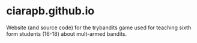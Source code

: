 # ciarapb.github.io

Website (and source code) for the trybandits game used for teaching sixth form students (16-18) about mult-armed bandits.
